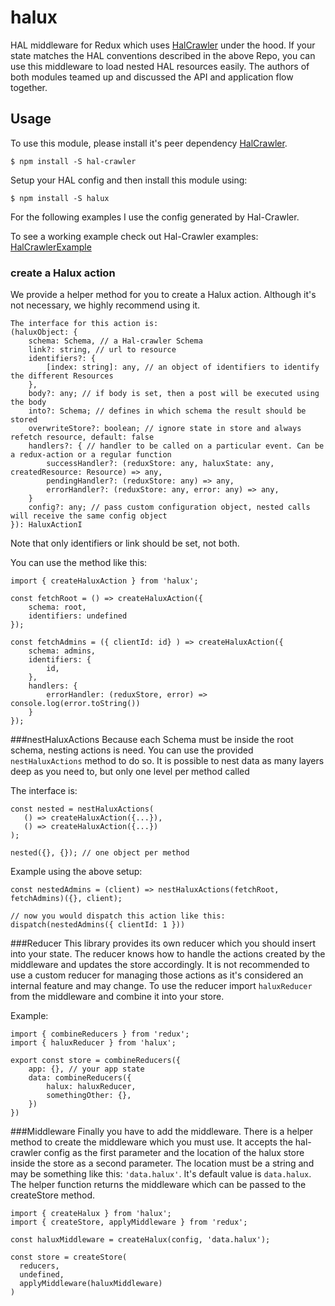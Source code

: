 # halux
HAL middleware for Redux which uses [HalCrawler] under the hood.
If your state matches the HAL conventions described in the above Repo, you can use this middleware to load nested HAL resources easily.
The authors of both modules teamed up and discussed the API and application flow together.

## Usage
To use this module, please install it's peer dependency [HalCrawler].
```
$ npm install -S hal-crawler
```
Setup your HAL config and then install this module using:

```
$ npm install -S halux
```

For the following examples I use the config generated by Hal-Crawler.

To see a working example check out Hal-Crawler examples: [HalCrawlerExample]

### create a Halux action
We provide a helper method for you to create a Halux action.
Although it's not necessary, we highly recommend using it.

```
The interface for this action is:
(haluxObject: {
	schema: Schema, // a Hal-crawler Schema
	link?: string, // url to resource
	identifiers?: {
		[index: string]: any, // an object of identifiers to identify the different Resources
	},
	body?: any; // if body is set, then a post will be executed using the body
	into?: Schema; // defines in which schema the result should be stored
	overwriteStore?: boolean; // ignore state in store and always refetch resource, default: false
	handlers?: { // handler to be called on a particular event. Can be a redux-action or a regular function
		successHandler?: (reduxStore: any, haluxState: any, createdResource: Resource) => any,
		pendingHandler?: (reduxStore: any) => any,
		errorHandler?: (reduxStore: any, error: any) => any,
	}
	config?: any; // pass custom configuration object, nested calls will receive the same config object
}): HaluxActionI
```
Note that only identifiers or link should be set, not both.

You can use the method like this:

```
import { createHaluxAction } from 'halux';

const fetchRoot = () => createHaluxAction({
	schema: root,
	identifiers: undefined
});

const fetchAdmins = ({ clientId: id} ) => createHaluxAction({
	schema: admins,
	identifiers: {
		id,
	},
	handlers: {
		errorHandler: (reduxStore, error) => console.log(error.toString())
	}
});
```

###nestHaluxActions
Because each Schema must be inside the root schema, nesting actions is need.
You can use the provided `nestHaluxActions` method to do so.
It is possible to nest data as many layers deep as you need to, but only one level per method called

The interface is:
 ```
const nested = nestHaluxActions(
	() => createHaluxAction({...}),
	() => createHaluxAction({...})
);

nested({}, {}); // one object per method
 ```

Example using the above setup:
```
const nestedAdmins = (client) => nestHaluxActions(fetchRoot, fetchAdmins)({}, client);

// now you would dispatch this action like this:
dispatch(nestedAdmins({ clientId: 1 }))
```


###Reducer
This library provides its own reducer which you should insert into your state.
The reducer knows how to handle the actions created by the middleware and updates the store accordingly.
It is not recommended to use a custom reducer for managing those actions as it's considered an internal feature and may change.
To use the reducer import `haluxReducer` from the middleware and combine it into your store.

Example:

```
import { combineReducers } from 'redux';
import { haluxReducer } from 'halux';

export const store = combineReducers({
	app: {}, // your app state
	data: combineReducers({
		halux: haluxReducer,
		somethingOther: {},
	})
})
```

###Middleware
Finally you have to add the middleware.
There is a helper method to create the middleware which you must use.
It accepts the hal-crawler config as the first parameter and the location of the halux store inside the store as a second parameter.
The location must be a string and may be something like this: `'data.halux'`.
It's default value is `data.halux`.
The helper function returns the middleware which can be passed to the createStore method.

```
import { createHalux } from 'halux';
import { createStore, applyMiddleware } from 'redux';

const haluxMiddleware = createHalux(config, 'data.halux');

const store = createStore(
  reducers,
  undefined,
  applyMiddleware(haluxMiddleware)
)

```

   [HalCrawler]: https://github.com/StuckiSimon/HalCrawler
	 [HalCrawlerExample]: https://github.com/StuckiSimon/HalCrawler/tree/master/example/halux-integration
